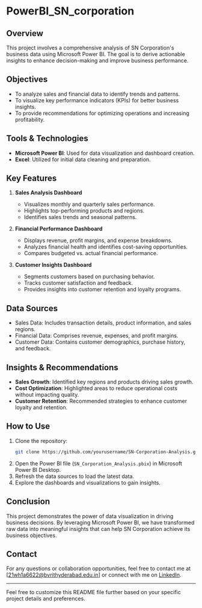 # PowerBI_SN_corporation
## Overview

This project involves a comprehensive analysis of SN Corporation's business data using Microsoft Power BI. The goal is to derive actionable insights to enhance decision-making and improve business performance.

## Objectives

- To analyze sales and financial data to identify trends and patterns.
- To visualize key performance indicators (KPIs) for better business insights.
- To provide recommendations for optimizing operations and increasing profitability.

## Tools & Technologies

- **Microsoft Power BI**: Used for data visualization and dashboard creation.
- **Excel**: Utilized for initial data cleaning and preparation.


## Key Features

1. **Sales Analysis Dashboard**
   - Visualizes monthly and quarterly sales performance.
   - Highlights top-performing products and regions.
   - Identifies sales trends and seasonal patterns.

2. **Financial Performance Dashboard**
   - Displays revenue, profit margins, and expense breakdowns.
   - Analyzes financial health and identifies cost-saving opportunities.
   - Compares budgeted vs. actual financial performance.

3. **Customer Insights Dashboard**
   - Segments customers based on purchasing behavior.
   - Tracks customer satisfaction and feedback.
   - Provides insights into customer retention and loyalty programs.

## Data Sources

- Sales Data: Includes transaction details, product information, and sales regions.
- Financial Data: Comprises revenue, expenses, and profit margins.
- Customer Data: Contains customer demographics, purchase history, and feedback.

## Insights & Recommendations

- **Sales Growth**: Identified key regions and products driving sales growth.
- **Cost Optimization**: Highlighted areas to reduce operational costs without impacting quality.
- **Customer Retention**: Recommended strategies to enhance customer loyalty and retention.

## How to Use

1. Clone the repository:
   ```bash
   git clone https://github.com/yourusername/SN-Corporation-Analysis.git
   ```
2. Open the Power BI file (`SN_Corporation_Analysis.pbix`) in Microsoft Power BI Desktop.
3. Refresh the data sources to load the latest data.
4. Explore the dashboards and visualizations to gain insights.

## Conclusion

This project demonstrates the power of data visualization in driving business decisions. By leveraging Microsoft Power BI, we have transformed raw data into meaningful insights that can help SN Corporation achieve its business objectives.

## Contact

For any questions or collaboration opportunities, feel free to contact me at [21wh1a6622@bvrithyderabad.edu.in] or connect with me on [LinkedIn](https://www.linkedin.com/in/manisha-neeli-24b360259/).

---

Feel free to customize this README file further based on your specific project details and preferences.
